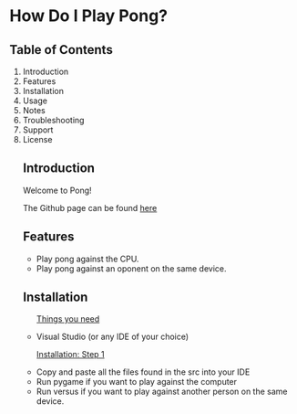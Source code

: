 <!DOCCTYPE html>
<html>
<head>
<title>Pong!</title>
</head>
<body>

<h1>How Do I Play Pong?</h1>
<h2>Table of Contents</h2>
<ol>
    <li> Introduction </li>
    <li> Features </li>
    <li> Installation </li>
    <li> Usage </li>
    <li> Notes </li>
    <li> Troubleshooting </li>
    <li> Support </li>
    <li> License </li>
<h2> Introduction </h2>
    
<p>Welcome to Pong!</p>
<p>The Github page can be found <a href = "https://github.com/connorfewin/Pong">here</a>

<h2> Features </h2>

<ul>
    <li> Play pong against the CPU.</li>
    <li> Play pong against an oponent on the same device. </li>
</ul>

<h2> Installation </h2>

<ul>
    <p><u>Things you need</u></p>
    <li> Visual Studio (or any IDE of your choice) </li>
</ul>

<ul>
     <p><u>Installation: Step 1</u></p>
     <li> Copy and paste all the files found in the src into your IDE </li>
     <li> Run pygame if you want to play against the computer  </li>
     <li> Run versus if you want to play against another person on the same device.  </li>
</ul>
